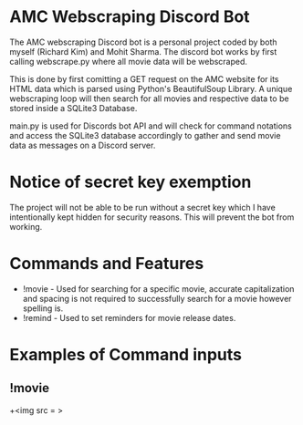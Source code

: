 # AMC Webscraping Discord Bot
The AMC webscraping Discord bot is a personal project coded by both myself (Richard Kim) and Mohit Sharma. The discord bot works by first calling webscrape.py where all movie data will be webscraped. 

This is done by first comitting a GET request on the AMC website for its HTML data which is parsed using Python's BeautifulSoup Library. A unique webscraping loop will then search for all movies and respective data to be stored inside a SQLite3 Database.

main.py is used for Discords bot API and will check for command notations and access the SQLite3 database accordingly to gather and send movie data as messages on a Discord server.

# Notice of secret key exemption
The project will not be able to be run without a secret key which I have intentionally kept hidden for security reasons. This will prevent the bot from working.

# Commands and Features

- !movie - Used for searching for a specific movie, accurate capitalization and spacing is not required to successfully search for a movie however spelling is.
- !remind - Used to set reminders for movie release dates.

# Examples of Command inputs
## !movie
+<img src = >